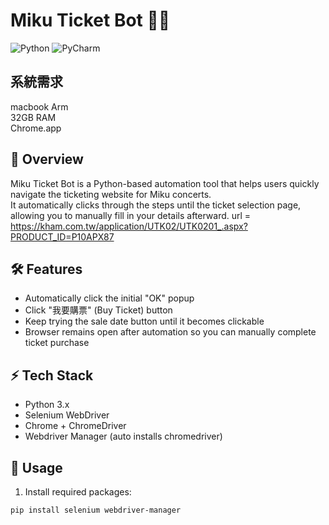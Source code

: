 # Miku Ticket Bot 🎫✨
![Python](https://img.shields.io/badge/python-3670A0?style=for-the-badge&logo=python&logoColor=ffdd54) 
![PyCharm](https://img.shields.io/badge/pycharm-143?style=for-the-badge&logo=pycharm&logoColor=black&color=black&labelColor=green)

## 系統需求
macbook Arm    
32GB RAM  
Chrome.app  

## 🌟 Overview
Miku Ticket Bot is a Python-based automation tool that helps users quickly navigate the ticketing website for Miku concerts.  
It automatically clicks through the steps until the ticket selection page, allowing you to manually fill in your details afterward.
url = https://kham.com.tw/application/UTK02/UTK0201_.aspx?PRODUCT_ID=P10APX87

## 🛠 Features
- Automatically click the initial "OK" popup
- Click "我要購票" (Buy Ticket) button
- Keep trying the sale date button until it becomes clickable
- Browser remains open after automation so you can manually complete ticket purchase

## ⚡ Tech Stack
- Python 3.x
- Selenium WebDriver
- Chrome + ChromeDriver
- Webdriver Manager (auto installs chromedriver)

## 🚀 Usage
1. Install required packages:
```bash
pip install selenium webdriver-manager
